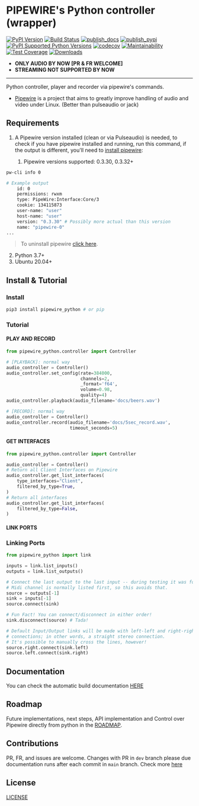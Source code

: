 # PIPEWIRE's Python controller (wrapper)

[![PyPI Version][pypi-image]][pypi-url]
[![Build Status][build-image]][build-url]
[![publish_docs](https://github.com/pablodz/pipewire_python/actions/workflows/publish_docs.yml/badge.svg)](https://github.com/pablodz/pipewire_python/actions/workflows/publish_docs.yml)
[![publish_pypi](https://github.com/pablodz/pipewire_python/actions/workflows/publish_pypi.yml/badge.svg)](https://github.com/pablodz/pipewire_python/actions/workflows/publish_pypi.yml)
[![PyPI Supported Python Versions](https://img.shields.io/pypi/pyversions/pipewire_python.svg)][pypiversions-url]
[![codecov](https://codecov.io/gh/pablodz/pipewire_python/branch/main/graph/badge.svg?token=VN6O9QK3ZH)](https://codecov.io/gh/pablodz/pipewire_python)
[![Maintainability](https://api.codeclimate.com/v1/badges/fe82f8353628a4214abd/maintainability)](https://codeclimate.com/github/pablodz/pipewire_python/maintainability)
[![Test Coverage](https://api.codeclimate.com/v1/badges/fe82f8353628a4214abd/test_coverage)](https://codeclimate.com/github/pablodz/pipewire_python/test_coverage)
[![Downloads](https://pepy.tech/badge/pipewire-python)](https://pepy.tech/project/pipewire-python)

- **ONLY AUDIO BY NOW [PR & FR WELCOME]** 
- **STREAMING NOT SUPPORTED BY NOW**

<hr>

Python controller, player and recorder via pipewire's commands.

- [Pipewire](https://gitlab.freedesktop.org/pipewire/pipewire) is a project that aims to greatly improve handling of audio and video under Linux. (Better than pulseaudio or jack)

## Requirements

1. A Pipewire version installed (clean or via Pulseaudio) is needed, to check if you have pipewire installed and running, run this command, if the output is different, you'll need to [install pipewire](./docs/INSTALL_PIPEWIRE.md):

    1. Pipewire versions supported: 0.3.30, 0.3.32+

```bash
pw-cli info 0
```

```bash
# Example output
    id: 0
    permissions: rwxm
    type: PipeWire:Interface:Core/3
    cookie: 134115873
    user-name: "user"
    host-name: "user"
    version: "0.3.30" # Possibly more actual than this version
    name: "pipewire-0"
...
```

> To uninstall pipewire [click here](./docs/UNINSTALL_PIPEWIRE.md).

2.  Python 3.7+
3.  Ubuntu 20.04+

## Install & Tutorial

### Install

```bash
pip3 install pipewire_python # or pip
```

### Tutorial

#### PLAY AND RECORD

```python
from pipewire_python.controller import Controller

# [PLAYBACK]: normal way
audio_controller = Controller()
audio_controller.set_config(rate=384000,
                            channels=2,
                            _format='f64',
                            volume=0.98,
                            quality=4)
audio_controller.playback(audio_filename='docs/beers.wav')

# [RECORD]: normal way
audio_controller = Controller()
audio_controller.record(audio_filename='docs/5sec_record.wav',
                        timeout_seconds=5)
```
#### GET INTERFACES

```python
from pipewire_python.controller import Controller

audio_controller = Controller()
# Return all Client Interfaces on Pipewire
audio_controller.get_list_interfaces(
    type_interfaces="Client",
    filtered_by_type=True,
)
# Return all interfaces
audio_controller.get_list_interfaces(
    filtered_by_type=False,
)
```

#### LINK PORTS
### Linking Ports

```python
from pipewire_python import link

inputs = link.list_inputs()
outputs = link.list_outputs()

# Connect the last output to the last input -- during testing it was found that
# Midi channel is normally listed first, so this avoids that.
source = outputs[-1]
sink = inputs[-1]
source.connect(sink)

# Fun Fact! You can connect/disconnect in either order!
sink.disconnect(source) # Tada!

# Default Input/Output links will be made with left-left and right-right
# connections; in other words, a straight stereo connection.
# It's possible to manually cross the lines, however!
source.right.connect(sink.left)
source.left.connect(sink.right)
```


## Documentation

You can check the automatic build documentation [HERE](https://pablodz.github.io/pipewire_python/html/)

## Roadmap

Future implementations, next steps, API implementation and Control over Pipewire directly from python in the [ROADMAP](docs/ROADMAP.md).

## Contributions

PR, FR, and issues are welcome. Changes with PR in `dev` branch please due documentation runs after each commit in `main` branch. Check more [here](docs/NEW_RELEASE.md)

## License

[LICENSE](./LICENSE)

<!-- Badges -->

[pypi-image]: https://img.shields.io/pypi/v/pipewire_python
[pypi-url]: https://pypi.org/project/pipewire_python/
[build-image]: https://github.com/pablodz/pipewire_python/actions/workflows/build.yml/badge.svg
[build-url]: https://github.com/pablodz/pipewire_python/actions/workflows/build.yml
[coverage-image]: https://codecov.io/gh/pablodz/pipewire_python/branch/main/graph/badge.svg
[coverage-url]: https://codecov.io/gh/pablodz/pipewire_python
[quality-image]: https://api.codeclimate.com/v1/badges/3130fa0ba3b7993fbf0a/maintainability
[quality-url]: https://codeclimate.com/github/pablodz/pipewire_python
[pypiversions-url]: https://pypi.python.org/pypi/pipewire_python/
